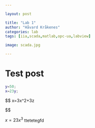 ```yaml
---

layout: post

title: "Lab 1"
author: "Håvard Kråkenes"
categories: lab
tags: [iia,scada,matlab,opc-ua,labview]

image: scada.jpg

---
```




# Test post

```matlab
y=50;
x=23y;
```

$$
x=3x^2+3z

$$

$x=23x^3$ ttetetegfd
